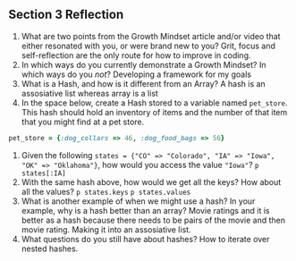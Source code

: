 ## Section 3 Reflection

1. What are two points from the Growth Mindset article and/or video that either resonated with you, or were brand new to you?
Grit, focus and self-reflection are the only route for how to improve in coding.
1. In which ways do you currently demonstrate a Growth Mindset? In which ways do you _not_?
Developing a framework for my goals
1. What is a Hash, and how is it different from an Array?
A hash is an assosiative list whereas array is a list
1. In the space below, create a Hash stored to a variable named `pet_store`.  This hash should hold an inventory of items and the number of that item that you might find at a pet store.
```ruby
pet_store = {:dog_collars => 46, :dog_food_bags => 56}
```
1. Given the following `states = {"CO" => "Colorado", "IA" => "Iowa", "OK" => "Oklahoma"}`, how would you access the value `"Iowa"`?
`p states[:IA]`
1. With the same hash above, how would we get all the keys?  How about all the values?
`p states.keys`
`p states.values`
1. What is another example of when we might use a hash?  In your example, why is a hash better than an array?
Movie ratings and it is better as a hash because there needs to be pairs of the movie and then movie rating. Making it into an assosiative list.
1. What questions do you still have about hashes?
How to iterate over nested hashes.
